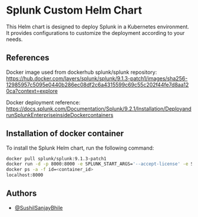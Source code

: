 # Splunk Custom Helm Chart

This Helm chart is designed to deploy Splunk in a Kubernetes environment. It provides configurations to customize the deployment according to your needs.

## References

Docker image used from dockerhub splunk/splunk repository:
https://hub.docker.com/layers/splunk/splunk/9.1.3-patch1/images/sha256-12985957c5095e0440b286ec08df2c6a4315599c69c55c202f44fe7d8aa120ca?context=explore

Docker deployment reference:
https://docs.splunk.com/Documentation/Splunk/9.2.1/Installation/DeployandrunSplunkEnterpriseinsideDockercontainers

## Installation of docker container

To install the Splunk Helm chart, run the following command:

```bash
docker pull splunk/splunk:9.1.3-patch1
docker run -d -p 8000:8000 -e SPLUNK_START_ARGS='--accept-license' -e SPLUNK_PASSWORD='<password>' splunk/splunk:9.1.3-patch1
docker ps -a -f id=<container_id>
localhost:8000
```


## Authors

- [@SushilSanjayBhile](https://github.com/SushilSanjayBhile)

